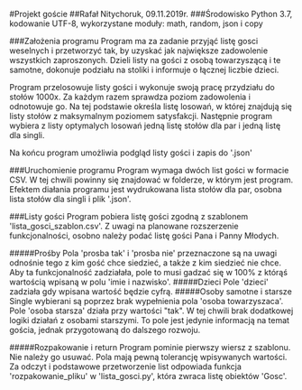#Projekt goście
##Rafał Nitychoruk, 09.11.2019r.
###Środowisko
Python 3.7, kodowanie UTF-8, wykorzystane moduły: math, random, json i copy

###Założenia programu
Program ma za zadanie przyjąć listę gosci weselnych i przetworzyć tak, by uzyskać jak największe zadowolenie wszystkich zaproszonych.
Dzieli listy na gości z osobą towarzyszącą i te samotne, dokonuje podziału na stoliki i informuje o łącznej liczbie dzieci.

Program przelosowuje listy gości i wykonuje swoją pracę przydziału do stołów 1000x. Za każdym razem sprawdza poziom zadowolenia i odnotowuje go. Na tej podstawie określa listę losowań, w której znajdują się listy stołów z maksymalnym poziomem satysfakcji. 
Następnie program wybiera z listy optymalych losowań jedną listę stołów dla par i jedną listę dla singli.

Na końcu program umożliwia podgląd listy gości i zapis do '.json'


###Uruchomienie programu
Program wymaga dwóch list gości w formacie CSV. W tej chwili powinny się znajdować w folderze, w  którym jest program.
Efektem diałania programu jest wydrukowana lista stołów dla par, osobna lista stołów dla singli i plik '.json'.

###Listy gości
Program pobiera listę gości zgodną z szablonem 'lista_gosci_szablon.csv'.
Z uwagi na planowane rozszerzenie funkcjonalności, osobno należy podać listę gości Pana i Panny Młodych.

#####Prośby
Pola 'prosba tak' i 'prosba nie' przeznaczone są na uwagi odnośnie tego z kim gość chce siedzieć, a także z kim siedzieć nie chce. Aby ta funkcjonalność zadziałała, pole to musi gadzać się w 100% z którąś wartością wpisaną w polu 'imie i nazwisko'.
#####Dzieci
Pole 'dzieci' zadziała gdy wpisana wartość będzie cyfrą.
#####Osoby samotne i starsze
Single wybierani są poprzez brak wypełnienia pola 'osoba towarzyszaca'. Pole 'osoba starsza' działa przy wartości "tak".
W tej chwili brak dodatkowej logiki działań z osobami starszymi. To pole jest jedynie informacją na temat gościa, jednak przygotowaną do dalszego rozwoju.

#####Rozpakowanie i return
Program pominie pierwszy wiersz z szablonu. Nie należy go usuwać. Pola mają pewną tolerancję wpisywanych wartości.
Za odczyt i podstawowe przetworzenie list odpowiada funkcja 'rozpakowanie_pliku' w 'lista_gosci.py', która zwraca listę obiektów 'Gosc'.




